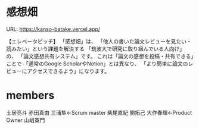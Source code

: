 # 感想畑

URL: https://kanso-batake.vercel.app/

【エレベータピッチ】
「感想畑」は、
「他人の書いた論文レビューを見たい・読みたい」という課題を解決する
「筑波大で研究に取り組んでいる人向け」の、
「論文感想共有システム」です。
これは「論文の感想を投稿・共有できる」ことで
「通常のGoogle ScholarやNotion」とは異なり、
「より簡単に論文のレビューにアクセスできるよう」になります。

# members
土居亮斗
赤田真由
三浦隼←Scrum master
柴尾直紀
関拓己
大作春輝←Product Owner
山岨寛門